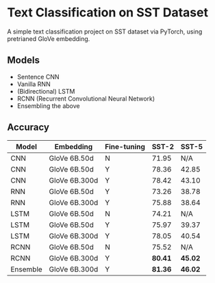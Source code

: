 # Text Classification on SST Dataset

A simple text classification project on SST dataset via PyTorch, using pretrianed GloVe embedding.

## Models

- Sentence CNN
- Vanilla RNN
- (Bidirectional) LSTM
- RCNN (Recurrent Convolutional Neural Network)
- Ensembling the above

## Accuracy

Model| Embedding    |Fine-tuning | SST-2 | SST-5
--|--|--|--|--
CNN  | GloVe 6B.50d  | N | 71.95 | N/A
CNN  | GloVe 6B.50d  | Y | 78.36 | 42.85
CNN  | GloVe 6B.300d | Y | 78.42 | 43.10
RNN  | GloVe 6B.50d  | Y | 73.26 | 38.78
RNN  | GloVe 6B.300d | Y | 75.88 | 38.64
LSTM | GloVe 6B.50d  | N | 74.21 | N/A
LSTM | GloVe 6B.50d  | Y | 75.97 | 39.37
LSTM | GloVe 6B.300d | Y | 78.05 | 40.54
RCNN | GloVe 6B.50d  | N | 75.52 | N/A
RCNN | GloVe 6B.300d | Y | **80.41** | **45.02**
Ensemble | GloVe 6B.300d | Y | **81.36** | **46.02** 